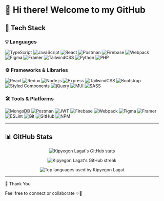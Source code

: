 # 👋 Hi there! Welcome to my GitHub

## 🚀 Tech Stack

### 💡 Languages
![TypeScript](https://img.shields.io/badge/-TypeScript-3178C6?logo=typescript&logoColor=white)
![JavaScript](https://img.shields.io/badge/-JavaScript-F7DF1E?logo=javascript&logoColor=black)
![React](https://img.shields.io/badge/-React-61DAFB?logo=react&logoColor=white)
![Postman](https://img.shields.io/badge/-Postman-FF6C37?logo=postman&logoColor=white)
![Firebase](https://img.shields.io/badge/-Firebase-FFCA28?logo=firebase&logoColor=black)
![Webpack](https://img.shields.io/badge/-Webpack-8DD6F9?logo=webpack&logoColor=black)
![Figma](https://img.shields.io/badge/-Figma-F24E1E?logo=figma&logoColor=white)
![Framer](https://img.shields.io/badge/-Framer-0055FF?logo=framer&logoColor=white)
![TailwindCSS](https://img.shields.io/badge/-TailwindCSS-06B6D4?logo=tailwind-css&logoColor=white)
![Python](https://img.shields.io/badge/-Python-3776AB?logo=python&logoColor=white)
![PHP](https://img.shields.io/badge/-PHP-777BB4?logo=php&logoColor=white)

### ⚙️ Frameworks & Libraries
![React](https://img.shields.io/badge/-React-61DAFB?logo=react&logoColor=black)
![Redux](https://img.shields.io/badge/-Redux-764ABC?logo=redux&logoColor=white)
![Node.js](https://img.shields.io/badge/-Node.js-339933?logo=node.js&logoColor=white)
![Express](https://img.shields.io/badge/-Express-000000?logo=express&logoColor=white)
![TailwindCSS](https://img.shields.io/badge/-TailwindCSS-06B6D4?logo=tailwind-css&logoColor=white)
![Bootstrap](https://img.shields.io/badge/-Bootstrap-7952B3?logo=bootstrap&logoColor=white)
![Styled Components](https://img.shields.io/badge/-Styled%20Components-DB7093?logo=styled-components&logoColor=white)
![jQuery](https://img.shields.io/badge/-jQuery-0769AD?logo=jquery&logoColor=white)
![MUI](https://img.shields.io/badge/-MUI-007FFF?logo=mui&logoColor=white)
![SASS](https://img.shields.io/badge/-SASS-CC6699?logo=sass&logoColor=white)

### 🛠️ Tools & Platforms
![MongoDB](https://img.shields.io/badge/-MongoDB-47A248?logo=mongodb&logoColor=white)
![Postman](https://img.shields.io/badge/-Postman-FF6C37?logo=postman&logoColor=white)
![JWT](https://img.shields.io/badge/-JWT-000000?logo=json-web-tokens&logoColor=white)
![Firebase](https://img.shields.io/badge/-Firebase-FFCA28?logo=firebase&logoColor=black)
![Webpack](https://img.shields.io/badge/-Webpack-8DD6F9?logo=webpack&logoColor=black)
![Figma](https://img.shields.io/badge/-Figma-F24E1E?logo=figma&logoColor=white)
![Framer](https://img.shields.io/badge/-Framer-0055FF?logo=framer&logoColor=white)
![ESLint](https://img.shields.io/badge/-ESLint-4B32C3?logo=eslint&logoColor=white)
![Git](https://img.shields.io/badge/-Git-F05032?logo=git&logoColor=white)
![GitHub](https://img.shields.io/badge/-GitHub-181717?logo=github&logoColor=white)
![NPM](https://img.shields.io/badge/-NPM-CB3837?logo=npm&logoColor=white)

---

## 📊 GitHub Stats

<p align="center">
  <img src="https://github-readme-stats.vercel.app/api?username=Kipyegon-Lagat&show_icons=true&theme=react" alt="Kipyegon Lagat's GitHub stats" />
</p>

<p align="center">
  <img src="https://streak-stats.demolab.com/?user=Kipyegon-Lagat&theme=react&date_format=M%20j%5B%2C%20Y%5D" alt="Kipyegon Lagat's GitHub streak" />
</p>

<p align="center">
  <img src="https://github-readme-stats.vercel.app/api/top-langs/?username=Kipyegon-Lagat&layout=compact&theme=react&token=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" alt="Top languages used by Kipyegon Lagat" />
</p>


---

 🙏 Thank You

Feel free to connect or collaborate ✨🚀
